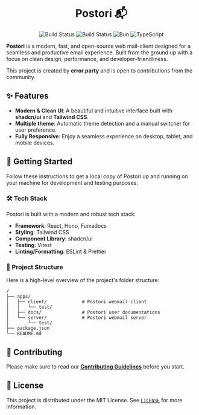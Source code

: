 <h1 align="center">Postori 📬</h1>

<div align="center">

![Build Status](https://img.shields.io/badge/status-ongoing-orange)
![Build Status](https://img.shields.io/badge/project_by-error.party-f51b51)
![Bun](https://img.shields.io/badge/Bun-F472B6?style=flat&logo=bun&logoColor=white)
![TypeScript](https://img.shields.io/badge/TypeScript-007ACC?style=flat&logo=typescript&logoColor=black)

</div>

**Postori** is a modern, fast, and open-source web mail-client designed for a seamless and productive email experience. Built from the ground up with a focus on clean design, performance, and developer-friendliness.

This project is created by **error.party** and is open to contributions from the community.

## ✨ Features

- **Modern & Clean UI**: A beautiful and intuitive interface built with **shadcn/ui** and **Tailwind CSS**.
- **Multiple theme**: Automatic theme detection and a manual switcher for user preference.
- **Fully Responsive**: Enjoy a seamless experience on desktop, tablet, and mobile devices.

## 🚀 Getting Started

Follow these instructions to get a local copy of Postori up and running on your machine for development and testing purposes.

### 🛠️ Tech Stack

Postori is built with a modern and robust tech stack:

- **Framework**: React, Hono, Fumadocs
- **Styling**: Tailwind CSS
- **Component Library**: shadcn/ui
- **Testing**: Vitest
- **Linting/Formatting**: ESLint & Prettier

### 📁 Project Structure

Here is a high-level overview of the project's folder structure:

```
/
├── apps/
│   ├── client/             # Postori webmail client
│   │   └── test/
│   ├── docs/               # Postori user documentations
│   └── server/             # Postori webmail server
│       └── test/
├── package.json
└── README.md
```

## 🤝 Contributing

Please make sure to read our [**Contributing Guidelines**](./CONTRIBUTING.md) before you start.

## 📄 License

This project is distributed under the MIT License. See [`LICENSE`](./LICENSE) for more information.

